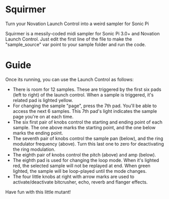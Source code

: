 # Squirmer
Turn your Novation Launch Control into a weird sampler for Sonic Pi

Squirmer is a messily-coded midi sampler for Sonic Pi 3.0+ and Novation Launch Control. Just edit the first line of the file to make the "sample_source" var point to your sample folder and run the code.


# Guide

Once its running, you can use the Launch Control as follows:

 - There is room for 12 samples. These are triggered by the first six pads (left to right) of the launch control. When a sample is triggered, it's related pad is lighted yellow.
 - For changing the sample "page", press the 7th pad. You'll be able to access the next 6 samples. This 7th pad's light indicates the sample page you're on at each time.
 - The six first pair of knobs control the starting and ending point of each sample. The one above marks the starting point, and the one below marks the ending point.
 - The seventh pair of knobs control the sample pan (below), and the ring modulator frequency (above). Turn this last one to zero for deactivating the ring modulation.
 - The eighth pair of knobs control the pitch (above) and amp (below).
 - The eighth pad is used for changing the loop mode. When it's lighted red, the selected sample will not be replayed at end. When green lighted, the sample will be loop-played until the mode changes.
 - The four little knobs at right with arrow marks are used to activate/deactivate bitcrusher, echo, reverb and flanger effects.
 
 Have fun with this little mutant!
